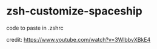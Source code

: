 # zsh-customize-spaceship
code to paste in .zshrc

credit: https://www.youtube.com/watch?v=3WlbbvXBkE4
